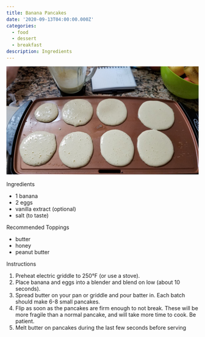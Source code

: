 ```yaml
---
title: Banana Pancakes
date: '2020-09-13T04:00:00.000Z'
categories:
  - food
  - dessert
  - breakfast
description: Ingredients
---
```

![](/assets/images/banana_pancakes.jpg)

Ingredients
* 1 banana
* 2 eggs
* vanilla extract (optional)
* salt (to taste)



Recommended Toppings
* butter
* honey
* peanut butter


Instructions
1. Preheat electric griddle to 250°F (or use a stove).
2. Place banana and eggs into a blender and blend on low (about 10 seconds).
3. Spread butter on your pan or griddle and pour batter in. Each batch should
   make 6-8 small pancakes.
4. Flip as soon as the pancakes are firm enough to not break. These will be
   more fragile than a normal pancake, and will take more time to cook. Be
   patient.
5. Melt butter on pancakes during the last few seconds before serving

